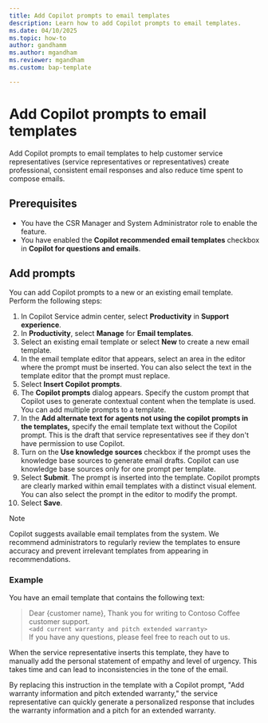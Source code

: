 ```yaml
---
title: Add Copilot prompts to email templates 
description: Learn how to add Copilot prompts to email templates.
ms.date: 04/10/2025
ms.topic: how-to
author: gandhamm
ms.author: mgandham
ms.reviewer: mgandham
ms.custom: bap-template

---
```


# Add Copilot prompts to email templates

Add Copilot prompts to email templates to help customer service representatives (service representatives or representatives) create professional, consistent email responses and also reduce time spent to compose emails.

## Prerequisites

- You have the CSR Manager and System Administrator role to enable the feature.
- You have enabled the **Copilot recommended email templates** checkbox in **Copilot for questions and emails**.

## Add prompts

You can add Copilot prompts to a new or an existing email template. Perform the following steps:

1. In Copilot Service admin center, select **Productivity** in **Support experience**.
1. In **Productivity**, select **Manage** for **Email templates**.
1. Select an existing email template or select **New** to create a new email template.
1. In the email template editor that appears, select an area in the editor where the prompt must be inserted. You can also select the text in the template editor that the prompt must replace.
1. Select **Insert Copilot prompts**.
1. The **Copilot prompts** dialog appears. Specify the custom prompt that Copilot uses to generate contextual content when the template is used. You can add multiple prompts to a template. 
1. In the **Add alternate text for agents not using the copilot prompts in the templates,** specify the email template text without the Copilot prompt. This is the draft that service representatives see if they don't have permission to use Copilot.
1. Turn on the **Use knowledge sources** checkbox if the prompt uses the knowledge base sources to generate email drafts. Copilot can use knowledge base sources only for one prompt per template.
1. Select **Submit**. The prompt is inserted into the template. Copilot prompts are clearly marked within email templates with a distinct visual element.
You can also select the prompt in the editor to modify the prompt.
1. Select **Save**.

> [!NOTE]
> Copilot suggests available email templates from the system. We recommend administrators to regularly review the templates to ensure accuracy and prevent irrelevant templates from appearing in recommendations.

### Example

You have an email template that contains the following text:

> Dear {customer name},
> Thank you for writing to Contoso Coffee customer support. <br>
> `<add current warranty and pitch extended warranty>` <br>
> If you have any questions, please feel free to reach out to us.

When the service representative inserts this template, they have to manually add the personal statement of empathy and level of urgency. This takes time and can lead to inconsistencies in the tone of the email.

By replacing this instruction in the template with a Copilot prompt, "Add warranty information and pitch extended warranty," the service representative can quickly generate a personalized response that includes the warranty information and a pitch for an extended warranty.
